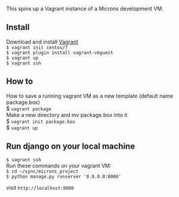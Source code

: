 This spins up a Vagrant instance of a Microns development VM.

## Install

Download and install [Vagrant](https://www.vagrantup.com/downloads.html)  
 `$ vagrant init centos/7`  
 `$ vagrant plugin install vagrant-vbguest`  
 `$ vagrant up`  
 `$ vagrant ssh`  

## How to

How to save a running vagrant VM as a new template (default name package.box)  
$ `vagrant package`  
Make a new directory and mv package.box into it  
$ `vagrant init package.box`  
$ `vagrant up`  

## Run django on your local machine

 `$ vagrant ssh`  
 Run these commands on your vagrant VM:  
 `$ cd ~/sync/microns_project`  
 `$ python manage.py runserver '0.0.0.0:8000'`  

  visit `http://localhost:8080`
